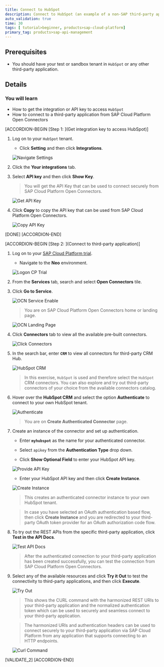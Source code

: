 ```yaml
---
title: Connect to HubSpot
description: Connect to HubSpot (an example of a non-SAP third-party application) via CRM Hub.
auto_validation: true
time: 30
tags: [ tutorial>beginner, products>sap-cloud-platform]
primary_tag: products>sap-api-management
---
```


## Prerequisites
- You should have your test or sandbox tenant in `HubSpot` or any other third-party application.

## Details
### You will learn
  - How to get the integration or API key to access `HubSpot`
  - How to connect to a third-party application from SAP Cloud Platform Open Connectors

[ACCORDION-BEGIN [Step 1: ](Get integration key to access HubSpot)]

1. Log on to your `HubSpot` tenant.
    - Click **Setting** and then click **Integrations**.

    ![Navigate Settings](01-settings.png)

2. Click the **Your integrations** tab.

3. Select **API key** and then click **Show Key**.

    >You will get the API Key that can be used to connect securely from SAP Cloud Platform Open Connectors.

    ![Get API Key](02-get-API-key.png)

3. Click **Copy** to copy the API key that can be used from SAP Cloud Platform Open Connectors.

    ![Copy API Key](03-copy-api-key.png)

[DONE]
[ACCORDION-END]

[ACCORDION-BEGIN [Step 2: ](Connect to third-party application)]

1. Log on to your [SAP Cloud Platform trial](https://account.hanatrial.ondemand.com/).

    - Navigate to the **Neo** environment.

    ![Logon CP Trial](04-SAP-CP-trial.png)

2. From the **Services** tab, search and select **Open Connectors** tile.

3. Click **Go to Service**.

    ![OCN Service Enable](05-OCN-Service-enable.png)

    >You are on SAP Cloud Platform Open Connectors home or landing page.

    ![OCN Landing Page](06-OCN-LandingPage.png)

3. Click **Connectors** tab to view all the available pre-built connectors.

    ![Click Connectors](07-Click-Connectors-tab.png)

4. In the search bar, enter **`CRM`** to view all connectors for third-party CRM Hub.

    ![HubSpot CRM](08-Hub-Spot-CRM.png)

    >In this exercise, `HubSpot` is used and therefore select the `HubSpot` CRM connectors. You can also explore and try out third-party connectors of your choice from the available connectors catalog.

5. Hover over the **HubSpot CRM** and select the option **Authenticate** to connect to your own HubSpot tenant.

    ![Authenticate](09-authenticate.png)

    >You are on **Create Authenticated Connector** page.

6.  Create an instance of the connector and set up authentication.

    - Enter **`myhubspot`** as the name for your authenticated connector.

    - Select `apikey` from the **Authentication Type** drop down.

    - Click **Show Optional Field** to enter your HubSpot API key.

    ![Provide API Key](10-provide-api-key.png)

    - Enter your HubSpot API key and then click **Create Instance**.

    ![Create Instance](11-create-instance.png)

    >This creates an authenticated connector instance to your own HubSpot tenant.

    >In case you have selected an OAuth authentication based flow, then click **Create Instance** and you are redirected to your third-party OAuth token provider for an OAuth authorization code flow.

8.  To try out the REST APIs from the specific third-party application, click **Test in the API Docs**.

    ![Test API Docs](12-Test-api-docs.png)

    >After the authenticated connection to your third-party application has been created successfully, you can test the connection from SAP Cloud Platform Open Connectors.

9. Select any of the available resources and click **Try it Out** to test the connectivity to third-party applications, and then click **Execute**.

    ![Try Out](13-try-out.png)

    >This shows the CURL command with the harmonized REST URIs to your third-party application and the normalized authentication token which can be used to securely and seamless connect to your third-party application.

    >The harmonized URIs and authentication headers can be used to connect securely to your third-party application via SAP Cloud Platform from any application that supports connecting to an HTTP endpoints.

    ![Curl Command](14-Curl-command.png)

[VALIDATE_2]
[ACCORDION-END]
